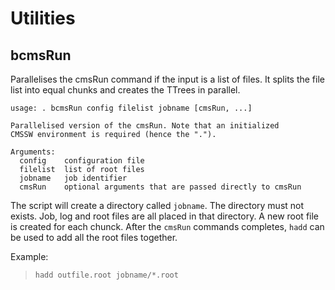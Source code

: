 Utilities
=========

bcmsRun
-------

Parallelises the cmsRun command if the input is a list of files.
It splits the file list into equal chunks and creates the TTrees in
parallel.

	usage: . bcmsRun config filelist jobname [cmsRun, ...]
	
	Parallelised version of the cmsRun. Note that an initialized
	CMSSW environment is required (hence the ".").
	
	Arguments:
	  config    configuration file
	  filelist  list of root files
	  jobname   job identifier
	  cmsRun    optional arguments that are passed directly to cmsRun

The script will create a directory called `jobname`. The directory must
not exists. Job, log and root files are all placed in that directory.
A new root file is created for each chunck. After the `cmsRun` commands
completes, `hadd` can be used to add all the root files together.

Example:
> `hadd outfile.root jobname/*.root`
